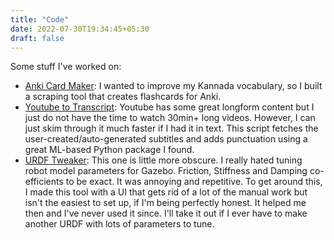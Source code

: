 ```yaml
---
title: "Code"
date: 2022-07-30T19:34:45+05:30
draft: false 
---
```

Some stuff I've worked on:

- [Anki Card Maker](https://github.com/Kaapeine/AnkiCardMaker): I wanted to improve my Kannada vocabulary, so I built a scraping tool that creates flashcards for Anki.
- [Youtube to Transcript](https://github.com/Kaapeine/yt2transcript): Youtube has some great longform content but I just do not have the time to watch 30min+ long videos. However, I can just skim through it much faster if I had it in text. This script fetches the user-created/auto-generated subtitles and adds punctuation using a great ML-based Python package I found.  
- [URDF Tweaker](https://github.com/Kaapeine/URDF-tweaker): This one is little more obscure. I really hated tuning robot model parameters for Gazebo. Friction, Stiffness and Damping co-efficients to be exact. It was annoying and repetitive. To get around this, I made this tool with a UI that gets rid of a lot of the manual work but isn't the easiest to set up, if I'm being perfectly honest. It helped me then and I've never used it since. I'll take it out if I ever have to make another URDF with lots of parameters to tune. 
 
